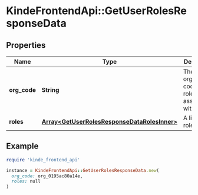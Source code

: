 # KindeFrontendApi::GetUserRolesResponseData

## Properties

| Name | Type | Description | Notes |
| ---- | ---- | ----------- | ----- |
| **org_code** | **String** | The organization code the roles are associated with. | [optional] |
| **roles** | [**Array&lt;GetUserRolesResponseDataRolesInner&gt;**](GetUserRolesResponseDataRolesInner.md) | A list of roles | [optional] |

## Example

```ruby
require 'kinde_frontend_api'

instance = KindeFrontendApi::GetUserRolesResponseData.new(
  org_code: org_0195ac80a14e,
  roles: null
)
```

